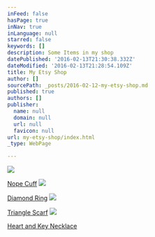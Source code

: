 ```yaml
---
inFeed: false
hasPage: true
inNav: true
inLanguage: null
starred: false
keywords: []
description: Some Items in my shop
datePublished: '2016-02-13T21:30:38.332Z'
dateModified: '2016-02-13T21:28:54.109Z'
title: My Etsy Shop
author: []
sourcePath: _posts/2016-02-12-my-etsy-shop.md
published: true
authors: []
publisher:
  name: null
  domain: null
  url: null
  favicon: null
url: my-etsy-shop/index.html
_type: WebPage

---
```

![](https://s3-us-west-2.amazonaws.com/the-grid-img/p/a8f19fd46fbcfdae89db611691feeacc1c112323.jpg)

[Nope Cuff][0]
![](https://s3-us-west-2.amazonaws.com/the-grid-img/p/d6bcf26738619aa831a31c557988ac1bb4ecb007.jpg)

[Diamond Ring][1]
![](https://s3-us-west-2.amazonaws.com/the-grid-img/p/7a5c5075a4805cd4830005bf6fc7b9e223a901e0.jpg)

[Triangle Scarf][2]
![](https://s3-us-west-2.amazonaws.com/the-grid-img/p/50ed3f0fd6dcec883c2f381622483c28ae8fdd74.jpg)

[Heart and Key Necklace][3]

[0]: https://www.etsy.com/listing/265871915/nope-cuff?ref=listing-shop-header-1
[1]: https://www.etsy.com/listing/265969074/diamond-ring?ref=shop_home_active_5
[2]: https://www.etsy.com/listing/217187318/double-triangle-scarf-in-neutral?ref=shop_home_feat_1
[3]: https://www.etsy.com/listing/267470658/heart-and-key-two-strand-necklace?ref=listing-shop-header-0